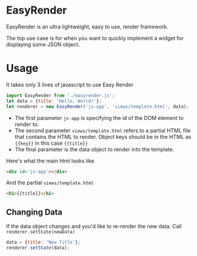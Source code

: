 # EasyRender
EasyRender is an ultra lightweight, easy to use, render framework.

The top use case is for when you want to quickly implement a widget
for displaying some JSON object.

# Usage
It takes only 3 lines of javascript to use Easy Render

```javascript
import EasyRender from './easyrender.js';
let data = {title: 'Hello, World!'};
let renderer = new EasyRender('js-app', 'views/template.html', data);
```

- The first parameter `js-app` is specifying the id of the DOM element to render to.
- The second parameter `views/template.html` refers to a partial HTML file that contains the HTML to render. Object keys should be in the HTML as `{{key}}` in this case `{{title}}`
- The final parameter is the data object to render into the template.

Here's what the main html looks like
```html
<div id='js-app'></div>
```

And the partial `views/template.html`
```html
<h1>{{title}}</h1>
```

## Changing Data
If the data object changes and you'd like to re-render
the new data. Call `renderer.setState(newData)`

```javascript
data = {title: 'New Title'};
renderer.setState(data);
```
